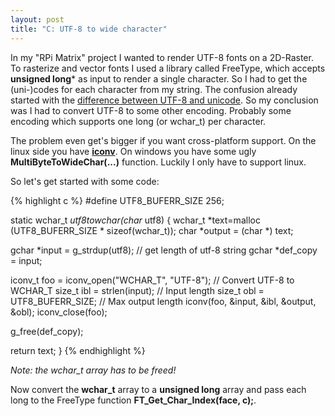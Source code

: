 ```yaml
---
layout: post
title: "C: UTF-8 to wide character"
---
```


In my "RPi Matrix" project I wanted to render UTF-8 fonts on a 2D-Raster. To rasterize and vector fonts I used a library called FreeType,
which accepts **unsigned long*** as input to render a single character. So I had to get the (uni-)codes for each character from my string.
The confusion already started with the [difference between UTF-8 and unicode][unicode-utf]. So my conclusion was I had to convert UTF-8 to
some other encoding. Probably some encoding which supports one long (or wchar_t) per character.

The problem even get's bigger if you want cross-platform support. On the linux side you have **[iconv][iconv_open]**. On windows you have some ugly **MultiByteToWideChar(...)** function.
Luckily I only have to support linux.

So let's get started with some code:

{% highlight c %}
#define UTF8_BUFERR_SIZE  256;

static wchar_t *utf8towchar(char* utf8) {
  wchar_t *text=malloc (UTF8_BUFERR_SIZE * sizeof(wchar_t));
  char *output = (char *) text;

  gchar *input = g_strdup(utf8);                // get length of utf-8 string
  gchar *def_copy = input;

  iconv_t foo = iconv_open("WCHAR_T", "UTF-8"); // Convert UTF-8 to WCHAR_T
  size_t ibl = strlen(input);                   // Input length
  size_t obl = UTF8_BUFERR_SIZE;                // Max output length
  iconv(foo, &input, &ibl, &output, &obl);
  iconv_close(foo);

  g_free(def_copy);

  return text;
}
{% endhighlight %}

*Note: the wchar_t array has to be freed!*


Now convert the **wchar_t** array to a **unsigned long** array and pass each long to the FreeType function **FT_Get_Char_Index(face, c);**.


[iconv_open]: https://www.gnu.org/savannah-checkouts/gnu/libiconv/documentation/libiconv-1.13/iconv_open.3.html#DESCRIPTION
[unicode-utf]: http://www.rrn.dk/the-difference-between-utf-8-and-unicode
